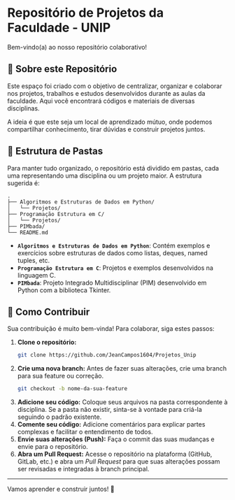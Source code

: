 # Repositório de Projetos da Faculdade - UNIP

Bem-vindo(a) ao nosso repositório colaborativo!

## 🎯 Sobre este Repositório

Este espaço foi criado com o objetivo de centralizar, organizar e colaborar nos projetos, trabalhos e estudos desenvolvidos durante as aulas da faculdade. Aqui você encontrará códigos e materiais de diversas disciplinas.

A ideia é que este seja um local de aprendizado mútuo, onde podemos compartilhar conhecimento, tirar dúvidas e construir projetos juntos.

## 📂 Estrutura de Pastas

Para manter tudo organizado, o repositório está dividido em pastas, cada uma representando uma disciplina ou um projeto maior. A estrutura sugerida é:

```
.
├── Algoritmos e Estruturas de Dados em Python/
│   └── Projetos/
├── Programação Estrutura em C/
│   └── Projetos/
├── PIMbada/
└── README.md
```

- **`Algoritmos e Estruturas de Dados em Python`**: Contém exemplos e exercícios sobre estruturas de dados como listas, deques, named tuples, etc.
- **`Programação Estrutura em C`**: Projetos e exemplos desenvolvidos na linguagem C.
- **`PIMbada`**: Projeto Integrado Multidisciplinar (PIM) desenvolvido em Python com a biblioteca Tkinter.

## 🤝 Como Contribuir

Sua contribuição é muito bem-vinda! Para colaborar, siga estes passos:

1.  **Clone o repositório:**
    ```bash
    git clone https://github.com/JeanCampos1604/Projetos_Unip
    ```
2.  **Crie uma nova branch:** Antes de fazer suas alterações, crie uma branch para sua feature ou correção.
    ```bash
    git checkout -b nome-da-sua-feature
    ```
3.  **Adicione seu código:** Coloque seus arquivos na pasta correspondente à disciplina. Se a pasta não existir, sinta-se à vontade para criá-la seguindo o padrão existente.
4.  **Comente seu código:** Adicione comentários para explicar partes complexas e facilitar o entendimento de todos.
5.  **Envie suas alterações (Push):** Faça o commit das suas mudanças e envie para o repositório.
6.  **Abra um Pull Request:** Acesse o repositório na plataforma (GitHub, GitLab, etc.) e abra um *Pull Request* para que suas alterações possam ser revisadas e integradas à branch principal.

---

Vamos aprender e construir juntos! 🚀
